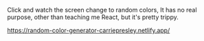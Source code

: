 Click and watch the screen change to random colors, It has no real purpose, other than teaching me React, but it's pretty trippy.

https://random-color-generator-carriepresley.netlify.app/
